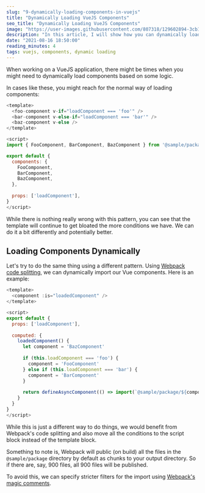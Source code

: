 ```yaml
---
slug: "9-dynamically-loading-components-in-vuejs"
title: "Dynamically Loading VueJS Components"
seo_title: "Dynamically Loading VueJS Components"
image: "https://user-images.githubusercontent.com/807318/129602894-3cb1f7ff-0714-42fd-a2f3-3d62d6fbf695.jpeg"
description: "In this article, I will show how you can dynamically load components using webpacks codesplitting"
date: "2021-08-16 18:50:00"
reading_minutes: 4
tags: vuejs, components, dynamic loading
---
```


When working on a VueJS application, there might be times when you might need to dynamically load components based on some logic.

In cases like these, you might reach for the normal way of loading components:

```js
<template>
  <foo-component v-if="loadComponent === 'foo'" />
  <bar-component v-else-if="loadComponent === 'bar'" />
  <baz-component v-else />    
</template>

<script>
import { FooComponent, BarComponent, BazComponent } from '@sample/package'

export default {  
  components: {
    FooComponent,
    BarComponent,
    BazComponent,
  },
  
  props: ['loadComponent'],
}
</script>
```

While there is nothing really wrong with this pattern, you can see that the template will continue to get bloated the more conditions we have. We can do it a bit differently and potentially better.

## Loading Components Dynamically

Let's try to do the same thing using a different pattern. Using [Webpack code splitting](https://webpack.js.org/guides/code-splitting/), we can dynamically import our Vue components. Here is an example:

```js
<template>
  <component :is="loadedComponent" />
</template>

<script>
export default {  
  props: ['loadComponent'],
  
  computed: {
    loadedComponent() {
      let component = 'BazComponent'
      
      if (this.loadComponent === 'foo') {
        component = 'FooComponent'        
      } else if (this.loadComponent === 'bar') {
        component = 'BarComponent'
      }
      
      return defineAsyncComponent(() => import(`@sample/package/${component}`))
    }    
  }
}
</script>
```

While this is just a different way to do things, we would benefit from Webpack's code splitting and also move all the conditions to the script block instead of the template block.

Something to note is, Webpack will public (on build) all the files in the `@sample/package` directory by default as chunks to your output directory. So if there are, say, 900 files, all 900 files will be published.

To avoid this, we can specify stricter filters for the import using [Webpack's magic comments](https://webpack.js.org/api/module-methods/#magic-comments).
